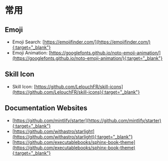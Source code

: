# 常用

## Emoji
- Emoji Search: [https://emojifinder.com/](https://emojifinder.com/){:target="_blank"}
- Emoji Animation: [https://googlefonts.github.io/noto-emoji-animation/](https://googlefonts.github.io/noto-emoji-animation/){:target="_blank"}

## Skill Icon
- Skill Icon: [https://github.com/LelouchFR/skill-icons](https://github.com/LelouchFR/skill-icons){:target="_blank"}

## Documentation Websites
- [https://github.com/mintlify/starter](https://github.com/mintlify/starter){:target="_blank"}
- [https://github.com/withastro/starlight](https://github.com/withastro/starlight){:target="_blank"}
- [https://github.com/executablebooks/sphinx-book-theme](https://github.com/executablebooks/sphinx-book-theme){:target="_blank"}
